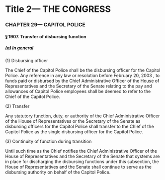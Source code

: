 
# Title 2— THE CONGRESS
### CHAPTER 29— CAPITOL POLICE
#### § 1907. Transfer of disbursing function
##### (a) In general

(1) Disbursing officer

The Chief of the Capitol Police shall be the disbursing officer for the Capitol Police. Any reference in any law or resolution before February 20, 2003 , to funds paid or disbursed by the Chief Administrative Officer of the House of Representatives and the Secretary of the Senate relating to the pay and allowances of Capitol Police employees shall be deemed to refer to the Chief of the Capitol Police.

(2) Transfer

Any statutory function, duty, or authority of the Chief Administrative Officer of the House of Representatives or the Secretary of the Senate as disbursing officers for the Capitol Police shall transfer to the Chief of the Capitol Police as the single disbursing officer for the Capitol Police.

(3) Continuity of function during transition

Until such time as the Chief notifies the Chief Administrative Officer of the House of Representatives and the Secretary of the Senate that systems are in place for discharging the disbursing functions under this subsection, the House of Representatives and the Senate shall continue to serve as the disbursing authority on behalf of the Capitol Police.
